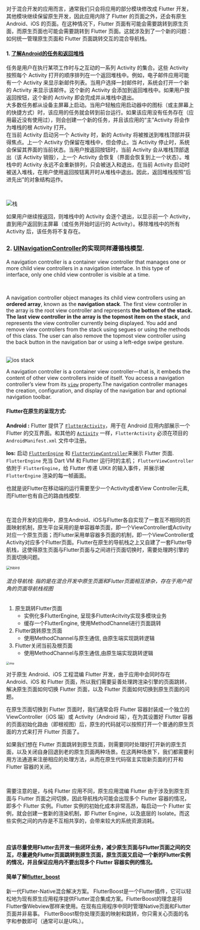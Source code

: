 对于混合开发的应用而言，通常我们只会将应用的部分模块修改成 Flutter 开发，其他模块继续保留原生开发，因此应用内除了 Flutter 的页面之外，还会有原生 Android、iOS 的页面。在这种情况下，Flutter 页面有可能会需要跳转到原生页面，而原生页面也可能会需要跳转到 Flutter 页面。这就涉及到了一个新的问题：如何统一管理原生页面和 Flutter 页面跳转交互的混合导航栈。
<br/>

#### 1. [了解Android的任务和返回堆栈](https://developer.android.google.cn/guide/components/activities/tasks-and-back-stack)

任务是用户在执行某项工作时与之互动的一系列 Activity 的集合。这些 Activity 按照每个 Activity 打开的顺序排列在一个返回堆栈中。例如，电子邮件应用可能有一个 Activity 来显示新邮件列表。当用户选择一封邮件时，系统会打开一个新的 Activity 来显示该邮件。这个新的 Activity 会添加到返回堆栈中。如果用户按返回按钮，这个新的 Activity 即会完成并从堆栈中退出。
<br/>
大多数任务都从设备主屏幕上启动。当用户轻触应用启动器中的图标（或主屏幕上的快捷方式）时，该应用的任务就会转到前台运行。如果该应用没有任务存在（应用最近没有使用过），则会创建一个新的任务，并且该应用的“主”Activity 将会作为堆栈的根 Activity 打开。
<br/>
在当前 Activity 启动另一个 Activity 时，新的 Activity 将被推送到堆栈顶部并获得焦点。上一个 Activity 仍保留在堆栈中，但会停止。当 Activity 停止时，系统会保留其界面的当前状态。当用户按返回按钮时，当前 Activity 会从堆栈顶部退出（该 Activity 销毁），上一个 Activity 会恢复（界面会恢复到上一个状态）。堆栈中的 Activity 永远不会重新排列，只会被送入和退出，在当前 Activity 启动时被送入堆栈，在用户使用返回按钮离开时从堆栈中退出。因此，返回堆栈按照“后进先出”的对象结构运作。

<br/>

![栈](https://developer.android.google.cn/images/fundamentals/diagram_backstack.png)

如果用户继续按返回，则堆栈中的 Activity 会逐个退出，以显示前一个 Activity，直到用户返回到主屏幕（或任务开始时运行的 Activity）。移除堆栈中的所有 Activity 后，该任务将不复存在。

### 2. **[UINavigationController](https://developer.apple.com/documentation/uikit/uinavigationcontroller/)的实现同样遵循栈模型.**

A navigation controller is a container view controller that manages one or more child view controllers in a navigation interface. In this type of interface, only one child view controller is visible at a time. 

<br/>

A navigation controller object manages its child view controllers using an **ordered array**, known as the **navigation stack**. The first view controller in the array is the root view controller and represents **the bottom of the stack.** **The last view controller in the array is the topmost item on the stack,** and represents the view controller currently being displayed. You add and remove view controllers from the stack using segues or using the methods of this class. The user can also remove the topmost view controller using the back button in the navigation bar or using a left-edge swipe gesture.

<br/>

<img src="https://docs-assets.developer.apple.com/published/83ef757907/nav_controllers_objects_a8447aef-d652-4ab9-85d1-1eb8e4876e12.jpg" alt="ios stack"  />

A navigation controller is a container view controller—that is, it embeds the content of other view controllers inside of itself. You access a navigation controller’s view from its [`view`](https://developer.apple.com/documentation/uikit/uiviewcontroller/1621460-view) property.The navigation controller manages the creation, configuration, and display of the navigation bar and optional navigation toolbar.



#### Flutter在原生的呈现方式:

**Android :** Flutter 提供了 [`FlutterActivity`](https://api.flutter-io.cn/javadoc/io/flutter/embedding/android/FlutterActivity.html)，用于在 Android 应用内部展示一个 Flutter 的交互界面。和其他的 [`Activity`](https://developer.android.com/reference/android/app/Activity) 一样，`FlutterActivity` 必须在项目的 `AndroidManifest.xml` 文件中注册。

**Ios:**  启动 [`FlutterEngine`](https://api.flutter-io.cn/objcdoc/Classes/FlutterEngine.html) 和 [`FlutterViewController`](https://api.flutter-io.cn/objcdoc/Classes/FlutterViewController.html)来展示 Flutter 页面. `FlutterEngine` 充当 Dart VM 和 Flutter 运行时的主机； `FlutterViewController` 依附于 `FlutterEngine`，给 Flutter 传递 UIKit 的输入事件，并展示被 `FlutterEngine` 渲染的每一帧画面。

也就是说Flutter在移动端的运行需要至少一个Activity或者View Controller元素, 而Flutter也有自己的路由栈模型.

<br/>

在混合开发的应用中，原生Android、iOS与Flutter各自实现了一套互不相同的页面映射机制，原生平台采用的是单容器单页面，即一个ViewController或Activity对应一个原生页面；而Flutter采用单容器多页面的机制，即一个ViewController或Activity对应多个Flutter页面。Flutter在原生的导航栈之上又自建了一套Flutter导航栈，这使得原生页面与Flutter页面与之间进行页面切换时，需要处理跨引擎的页面切换问题。


<img src="https://img-blog.csdnimg.cn/20200127143237690.png" alt="hibird" style="zoom: 67%;" />

<br/>

###### 混合导航栈: 指的是在混合开发中原生页面和Flutter页面相互掺杂，存在于用户视角的页面导航栈视图

1. 原生跳转Flutter页面
   - 实例化多FlutterEngine, 呈现多FlutterAcitvity实现多模块业务
   - 缓存一个FlutterEngine, 使用MethodChannel进行页面跳转
2. Flutter跳转原生页面
   - 使用MethodChannel与原生通信, 由原生端实现跳转逻辑
3. Flutter关闭当前及根页面
   - 使用MethodChannel与原生通信,由原生端实现跳转逻辑

<img src="https://img-blog.csdnimg.cn/20200127145101781.png" alt="skip" style="zoom: 50%;" />



<br/>

对于原生 Android、iOS 工程混编 Flutter 开发，由于应用中会同时存在 Android、iOS 和 Flutter 页面，所以我们需要妥善处理跨渲染引擎的页面跳转，解决原生页面如何切换 Flutter 页面，以及 Flutter 页面如何切换到原生页面的问题。
<br/>

在原生页面切换到 Flutter 页面时，我们通常会将 Flutter 容器封装成一个独立的 ViewController（iOS 端）或 Activity（Android 端），在为其设置好 Flutter 容器的页面初始化路由（即根视图）后，原生的代码就可以按照打开一个普通的原生页面的方式来打开 Flutter 页面了。
<br/>

如果我们想在 Flutter 页面跳转到原生页面，则需要同时处理好打开新的原生页面，以及关闭自身回退到老的原生页面两种场景。在这两种场景下，我们都需要利用方法通道来注册相应的处理方法，从而在原生代码宿主实现新页面的打开和 Flutter 容器的关闭。

<br/>

需要注意的是，与纯 Flutter 应用不同，原生应用混编 Flutter 由于涉及到原生页面与 Flutter 页面之间切换，因此导航栈内可能会出现多个 Flutter 容器的情况，即多个 Flutter 实例。Flutter 实例的初始化成本非常高昂，每启动一个 Flutter 实例，就会创建一套新的渲染机制，即 Flutter Engine，以及底层的 Isolate。而这些实例之间的内存是不互相共享的，会带来较大的系统资源消耗。

<br/>

#### 应该尽量使用Flutter去开发一些闭环业务，减少原生页面与Flutter页面之间的交互，尽量避免Flutter页面跳转到原生页面，原生页面又启动一个新的Flutter实例的情况，并且保证应用内不要出现多个 Flutter 容器实例的情况。



#### 简单了解[flutter_boost](https://github.com/alibaba/flutter_boost/blob/master/README_CN.md)

新一代Flutter-Native混合解决方案。 FlutterBoost是一个Flutter插件，它可以轻松地为现有原生应用程序提供Flutter混合集成方案。FlutterBoost的理念是将Flutter像Webview那样来使用。在现有应用程序中同时管理Native页面和Flutter页面并非易事。 FlutterBoost帮你处理页面的映射和跳转，你只需关心页面的名字和参数即可（通常可以是URL）。

